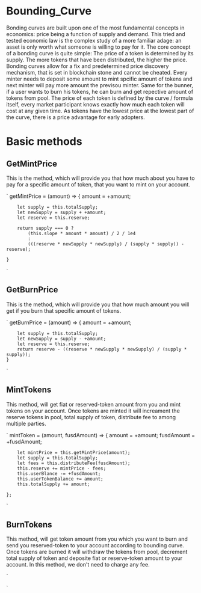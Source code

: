# Bounding_Curve
Bonding curves are built upon one of the most fundamental concepts in economics: price being a function of supply and demand. This tried and tested economic law is the complex study of a more familiar adage: an asset is only worth what someone is willing to pay for it. The core concept of a bonding curve is quite simple: The price of a token is determined by its supply. The more tokens that have been distributed, the higher the price. Bonding curves allow for a fix and predetermined price discovery mechanism, that is set in blockchain stone and cannot be cheated.
Every minter needs to deposit some amount to mint spcific amount of tokens and next minter will pay more amount the previsou minter. Same for the bunner, if a user wants to burn his tokens, he can burn and get repective amount of tokens from pool. The price of each token is defined by the curve / formula itself, every market participant knows exactly how much each token will cost at any given time. As tokens have the lowest price at the lowest part of the curve, there is a price advantage for early adopters. 


# Basic methods

## GetMintPrice 
This is the method, which will provide you that how much about you have to pay for a specific amount of token, that you want to mint on your account. 

`
    getMintPrice = (amount) => {
        amount = +amount;

        let supply = this.totalSupply;
        let newSupply = supply + +amount;
        let reserve = this.reserve;

        return supply === 0 ?
            (this.slope * amount * amount) / 2 / 1e4
            :
            (((reserve * newSupply * newSupply) / (supply * supply)) - reserve);

    }

`

## GetBurnPrice 
This is the method, which will provide you that how much amount you will get if you burn that specific amount of tokens. 

`
    getBurnPrice = (amount) => {
        amount = +amount;

        let supply = this.totalSupply;
        let newSupply = supply - +amount;
        let reserve = this.reserve;
        return reserve - ((reserve * newSupply * newSupply) / (supply * supply));
    }

`


## MintTokens 
This method, will get fiat or reserved-token amount from you and mint tokens on your account. Once tokens are minted it will increament the reserve tokens in pool, total supply of token, distribute fee to among multiple parties. 


`
    mintToken = (amount, fusdAmount) => {
        amount = +amount;
        fusdAmount = +fusdAmount;

        let mintPrice = this.getMintPrice(amount);
        let supply = this.totalSupply;
        let fees = this.distributeFee(fusdAmount);
        this.reserve += mintPrice - fees;
        this.userBlance -= +fusdAmount;
        this.userTokenBalance += amount;
        this.totalSupply += amount;

    };

`

## BurnTokens 
This method, will get token amount from you which you want to burn and send you reserved-token to your account according to bounding curve. Once tokens are burned it will withdraw the tokens from pool, decrement total supply of token and deposite fiat or reserve-token amount to your account. In this method, we don't need to charge any fee.  

`

`
